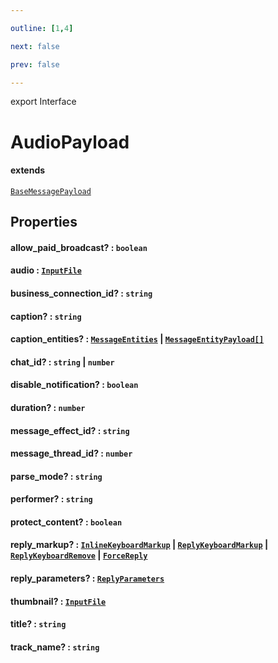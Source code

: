 ```yaml
---

outline: [1,4]

next: false

prev: false

---
```


export Interface
# AudioPayload
#### extends
 [`BaseMessagePayload`](./BaseMessagePayload.md)

## Properties

#### allow_paid_broadcast? : `boolean`

#### audio : [`InputFile`](../type-aliases/InputFile.md)

#### business_connection_id? : `string`

#### caption? : `string`

#### caption_entities? : [`MessageEntities`](../classes/MessageEntities.md) \| [`MessageEntityPayload[]`](./MessageEntityPayload.md)

#### chat_id? : `string` \| `number`

#### disable_notification? : `boolean`

#### duration? : `number`

#### message_effect_id? : `string`

#### message_thread_id? : `number`

#### parse_mode? : `string`

#### performer? : `string`

#### protect_content? : `boolean`

#### reply_markup? : [`InlineKeyboardMarkup`](../classes/InlineKeyboardMarkup.md) \| [`ReplyKeyboardMarkup`](../classes/ReplyKeyboardMarkup.md) \| [`ReplyKeyboardRemove`](../classes/ReplyKeyboardRemove.md) \| [`ForceReply`](../classes/ForceReply.md)

#### reply_parameters? : [`ReplyParameters`](./ReplyParameters.md)

#### thumbnail? : [`InputFile`](../type-aliases/InputFile.md)

#### title? : `string`

#### track_name? : `string`
